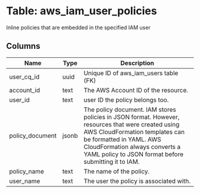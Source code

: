 
# Table: aws_iam_user_policies
Inline policies that are embedded in the specified IAM user
## Columns
| Name        | Type           | Description  |
| ------------- | ------------- | -----  |
|user_cq_id|uuid|Unique ID of aws_iam_users table (FK)|
|account_id|text|The AWS Account ID of the resource.|
|user_id|text|user ID the policy belongs too.|
|policy_document|jsonb|The policy document. IAM stores policies in JSON format. However, resources that were created using AWS CloudFormation templates can be formatted in YAML. AWS CloudFormation always converts a YAML policy to JSON format before submitting it to IAM.|
|policy_name|text|The name of the policy.|
|user_name|text|The user the policy is associated with.|
